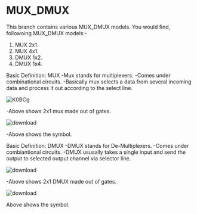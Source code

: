 # MUX_DMUX
This branch contains various MUX_DMUX models.
You would find, followoing MUX_DMUX models:-
  1. MUX 2x1.
  2. MUX 4x1.
  3. DMUX 1x2.
  4. DMUX 1x4.  

Basic Definition: MUX
  -Mux stands for multiplexers.
  -Comes under combinational circuits.
  -Basically mux selects a data from several incoming data and process it out according to the select line. 
  
   ![K0BCg](https://user-images.githubusercontent.com/84280392/180951666-708032a3-4915-4393-b6e2-7f02530694ab.png)
  
          
  -Above shows 2x1 mux made out of gates.
  
  ![download](https://user-images.githubusercontent.com/84280392/180952367-b8d049ef-1b95-4231-a7cd-c307f07902be.png)
  
                                                                                                
  -Above shows the symbol.
   
Basic Definition: DMUX
  -DMUX stands for De-Multiplexers.
  -Comes under combiantional circuits.
  -DMUX ususally takes a single input and send the output to selected output channel via selector line.
  
  ![download](https://user-images.githubusercontent.com/84280392/180953394-a8f95e1c-fca6-4bfe-b805-1d6fc21f3c21.png)
  
  -Above shows 2x1 DMUX made out of gates.
  
  ![download](https://user-images.githubusercontent.com/84280392/180953553-11ca4c66-52f8-498d-8029-1eb4e4a83651.png)

  Above shows the symbol.
